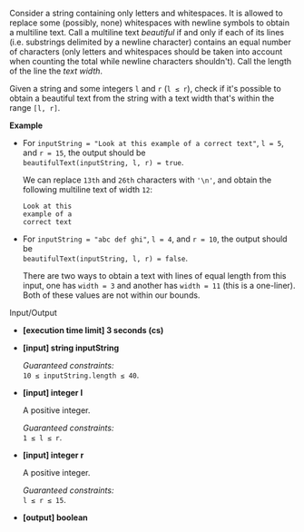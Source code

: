 
Consider a string containing only letters and whitespaces. It is allowed to replace some (possibly, none) whitespaces with newline symbols to obtain a multiline text. Call a multiline text  _beautiful_  if and only if each of its lines (i.e.  substrings  delimited by a newline character) contains an equal number of characters (only letters and whitespaces should be taken into account when counting the total while newline characters shouldn't). Call the length of the line the  _text width_.

Given a string and some integers  `l`  and  `r`  (`l ≤ r`), check if it's possible to obtain a beautiful text from the string with a text width that's within the range  `[l, r]`.

**Example**

-   For  `inputString = "Look at this example of a correct text"`,  `l = 5`, and  `r = 15`, the output should be  
    `beautifulText(inputString, l, r) = true`.
    
    We can replace  `13th`  and  `26th`  characters with  `'\n'`, and obtain the following multiline text of width  `12`:
    
    ```
    Look at this
    example of a
    correct text
    
    ```
    
-   For  `inputString = "abc def ghi"`,  `l = 4`, and  `r = 10`, the output should be  
    `beautifulText(inputString, l, r) = false`.
    
    There are two ways to obtain a text with lines of equal length from this input, one has  `width = 3`  and another has  `width = 11`  (this is a one-liner). Both of these values are not within our bounds.
    

Input/Output

-   **[execution time limit] 3 seconds (cs)**
    
-   **[input] string inputString**
    
    _Guaranteed constraints:_  
    `10 ≤ inputString.length ≤ 40`.
    
-   **[input] integer l**
    
    A positive integer.
    
    _Guaranteed constraints:_  
    `1 ≤ l ≤ r`.
    
-   **[input] integer r**
    
    A positive integer.
    
    _Guaranteed constraints:_  
    `l ≤ r ≤ 15`.
    
-   **[output] boolean**